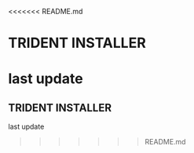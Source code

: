 <<<<<<< README.md
# TRIDENT INSTALLER
last update
=======
## TRIDENT INSTALLER

last update
>>>>>>> README.md
